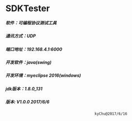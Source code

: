 # SDKTester
##### 软件：可编程协议测试工具
##### 通讯方式：UDP
##### 端口地址：192.168.4.1:6000
##### 开发软件：java(swing)
##### 开发环境：myeclipse 2016(windows)
##### jdk版本：1.8.0_131
##### 版本: V1.0.0    2017/6/6
                                             kyChu@2017/6/16
